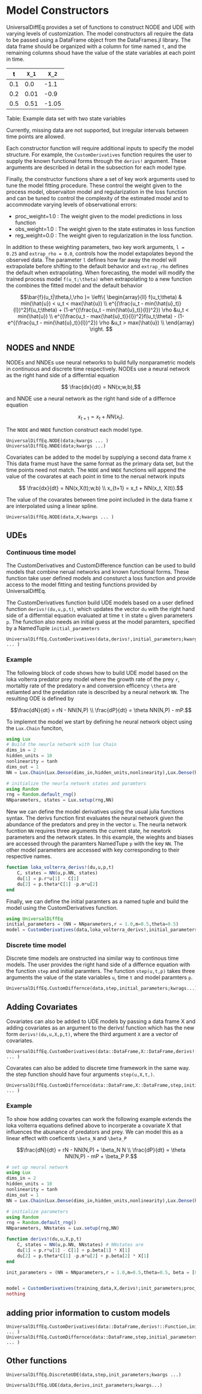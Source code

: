 # Model Constructors

UniversalDiffEq provides a set of functions to construct NODE and UDE with varying levels of customization. The model constructors all require the data to be passed using a DataFrame object from the DataFrames.jl library. The data frame should be organized with a column for time named `t`, and the remaining columns shoud have the value of the state variables at each point in time.


|t  |``X_1`` | ``X_2``|
|---|----|----|
|0.1| 0.0| -1.1|
|0.2| 0.01| -0.9|
|0.5| 0.51|-1.05|
Table: Example data set with two state variables

Currently, missing data are not supported, but irregular intervals between time points are allowed.

Each constructor function will require additional inputs to specify the model structure. For example, the `CustomDerivatives` function requires the user to supply the known functional forms through the `derivs!` argument. These arguments are described in detail in the subsection for each model type.

Finally, the constructor functions share a set of key work arguments used to tune the model fitting procedure. These control the weight given to the process model, observaiton model and regularization in the loss function and can be tuned to control the complexity of the estimated model and to accommodate varying levels of observational errors:

- proc_weight=1.0 : The weight given to the model predictions in loss function
- obs_weight=1.0 : The weight given to the state estimates in loss function
- reg_weight=0.0 : The weight given to regularization in the loss function.

In addition to these weighting parameters, two key work arguments, `l = 0.25` and `extrap_rho = 0.0`, controls how the model extapolates beyond the observed data. The parameter `l` defines how far away the model will extrapolate before shifting to the default behavior and `extrap_rho` defines the default when extrapolating. When forecasting, the model will modify the trained process model ``f(u_t;\theta)`` when extrapolating to a new function the combines the fitted model and the default behavior


```math
\bar{f}(u_t|\theta,l,\rho )=   \left\{
\begin{array}{ll}
      f(u_t;\theta) & min(\hat{u}) < u_t < max(\hat{u}) \\
      e^{(\frac{u_t - min(\hat{u}_t)}{l})^2}f(u_t;\theta) + (1-e^{(\frac{u_t - min(\hat{u}_t)}{l})^2}) \rho &u_t < min(\hat{u}) \\
      e^{(\frac{u_t - max(\hat{u}_t)}{l})^2}f(u_t;\theta) - (1-e^{(\frac{u_t - min(\hat{u}_t)}{l})^2}) \rho &u_t > max(\hat{u}) \\
\end{array} 
\right.  
```


## NODES and NNDE
NODEs and NNDEs use neural networks to build fully nonparametric models in continuous and discrete time respectively. NODEs use a neural network as the right hand side of a differntial equation 

```math
   \frac{dx}{dt} = NN(x;w,b),
```

and NNDE use a neural network as the right hand side of a differnce equation

```math
   x_{t+1} = x_t + NN(x_t).
```

The `NODE` and `NNDE` function construct each model type.

```@docs
UniversalDiffEq.NODE(data;kwargs ... )
UniversalDiffEq.NNDE(data;kwargs ...)
```

Covariates can be added to the model by supplying a second data frame `X` This data frame must have the same format as the primary data set, but the time points need not match. The `NODE` and `NNDE` functions will append the value of the covarates at each point in time to the nerual network inputs

```math
   \frac{dx}{dt} = NN(x,X(t);w,b) \\
   x_{t+1} = x_t + NN(x_t, X(t)).
```
The value of the covarates between time point included in the data frame `X` are interpolated using a linear spline.  

```@docs
UniversalDiffEq.NODE(data,X;kwargs ... )
```

## UDEs

### Continuous time model 
The CustomDerivatives and CustomDifference function can be used to build models that combine nerual networks and known functional forms. These function take user defined models and consturct a loss function and provide access to the model fitting and testing functions provided by UniversalDiffEq.

The CustomDerivatives function build UDE models based on a user defined function `derivs!(du,u,p,t)`, which updates the vector `du` with the right hand side of a differntial equation evaluated at time `t` in state `u` given parameters `p`. The function also needs an initial guess at the model paramters, specified by a NamedTuple `initial_parameters`

```@docs
UniversalDiffEq.CustomDerivatives(data,derivs!,initial_parameters;kwargs ... )
```

### Example
The following block of code shows how to build UDE model based on the loka volterra predator prey model where the growth rate of the prey ``r``, mortaltiy rate of the predatory ``m`` and conversion efficency ``\theta`` are estiamted and the predation rate is described by a neural network ``NN``. The resulting ODE is defined by 

```math
\frac{dN}{dt} = rN - NN(N,P) \\
\frac{dP}{dt} = \theta NN(N,P) - mP.
```

To implemnt the model we start by defining he neural network object using the `Lux.Chain` funciton, 

```julia
using Lux
# Build the neurla network with lux Chain 
dims_in = 2
hidden_units = 10
nonlinearity = tanh
dims_out = 1
NN = Lux.Chain(Lux.Dense(dims_in,hidden_units,nonlinearity),Lux.Dense(hidden_units,dims_out))

# initialize the neurla network states and paramters 
using Random
rng = Random.default_rng() 
NNparameters, states = Lux.setup(rng,NN) 
```

New we can define the model derivatives using the usual julia functions syntax. The derivs function first evaluates the neural network given the abundance of the predators and prey in the vector `u`. The neurla network fucntion `NN` requires three arguments the current state, he newtork parameters and the network states. In this example, the wieghts and biases are accessed through the paramters NamedTupe `p` with the key `NN`. The other model parameters are accessed with key corresponding to their respective names.

```julia
function loka_volterra_derivs!(du,u,p,t)
    C, states = NN(u,p.NN, states) 
    du[1] = p.r*u[1] - C[1]
    du[2] = p.theta*C[1] -p.m*u[2]
end
```

Finally, we can define the initial paramters as a named tuple and build the model using the CustomDerivatives function.

```julia
using UniversalDiffEq
initial_parameters = (NN = NNparameters,r = 1.0,m=0.5,theta=0.5)
model = CustomDerivatives(data,loka_volterra_derivs!,initial_parameters)
```


### Discrete time model 

Discrete time models are onstructed ina similar way to continous time models. The user provides the right hand side of a differnce equation with the function `step` and initial paramters. The function `step(u,t,p)` takes three arguments the value of the state variables `u`, time `t` and model paramters `p`.

```@docs
UniversalDiffEq.CustomDiffernce(data,step,initial_parameters;kwrags...)
```

## Adding Covariates

Covariates can also be added to UDE models by passing a data frame X and adding covariates as an argument to the derivs! function which has the new form `derivs!(du,u,X,p,t)`, where the third argument `X` are a vector of covariates. 
```@docs
UniversalDiffEq.CustomDerivatives(data::DataFrame,X::DataFrame,derivs!::Function,initial_parameters;kwargs ... )
```

Covarates can also be added to discrete time framework in the same way. the step function should have four arguments `step(u,X,t,)`.
```@docs
UniversalDiffEq.CustomDiffernce(data::DataFrame,X::DataFrame,step,initial_parameters;kwargs ... )
```
### Example

To show how adding covartes can work the following example extends the loka volterra equations defined above to incorperate a covariate X that influences the abunance of predators and prey. We can model this as a linear effect with coeficents ``\beta_N`` and ``\beta_P``
```math
\frac{dN}{dt} = rN - NN(N,P) + \beta_N N \\
\frac{dP}{dt} = \theta NN(N,P) - mP + \beta_P P.
```

```julia
# set up neural network 
using Lux
dims_in = 2
hidden_units = 10
nonlinearity = tanh
dims_out = 1
NN = Lux.Chain(Lux.Dense(dims_in,hidden_units,nonlinearity),Lux.Dense(hidden_units,dims_out))

# initialize parameters 
using Random
rng = Random.default_rng() 
NNparameters, NNstates = Lux.setup(rng,NN) 

function derivs!(du,u,X,p,t)
    C, states = NN(u,p.NN, NNstates) # NNstates are
    du[1] = p.r*u[1] - C[1] + p.beta[1] * X[1]
    du[2] = p.theta*C[1] -p.m*u[2] + p.beta[2] * X[1]
end

init_parameters = (NN = NNparameters,r = 1.0,m=0.5,theta=0.5, beta = [0,0])


model = CustomDerivatives(training_data,X,derivs!;init_parameters;proc_weight=2.0,obs_weight=0.5,reg_weight=10^-4)
nothing
```

## adding prior information to custom models 

```@docs
UniversalDiffEq.CustomDerivatives(data::DataFrame,derivs!::Function,initial_parameters,priors::Function;kwargs ... )
UniversalDiffEq.CustomDiffernce(data::DataFrame,step,initial_parameters,priors::Function;kwargs ... )
```


## Other functions
```@docs
UniversalDiffEq.DiscreteUDE(data,step,init_parameters;kwargs ...)

UniversalDiffEq.UDE(data,derivs,init_parameters;kwargs...)
```